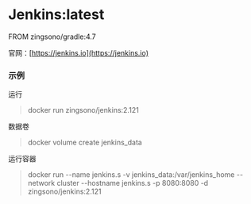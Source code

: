 # Jenkins:latest

FROM zingsono/gradle:4.7

官网：[https://jenkins.io](https://jenkins.io)


### 示例

运行
> docker run zingsono/jenkins:2.121


数据卷
> docker volume create jenkins_data

运行容器
> docker run --name jenkins.s -v jenkins_data:/var/jenkins_home --network cluster --hostname jenkins.s -p 8080:8080 -d zingsono/jenkins:2.121

